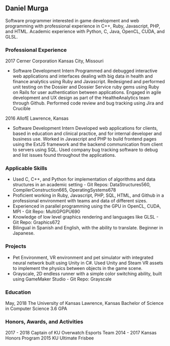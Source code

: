 ## Daniel Murga

Software programmer interested in game development and web programming with professional experience in C++, Ruby, Javascript, PHP, and HTML. Academic experience with Python, C, Java, OpenCL, CUDA, and GLSL.

### Professional Experience

2017    Cerner Corporation    Kansas City, Missouri
- Software Development Intern
Programmed and debugged interactive web applications and interfaces dealing with big data in health and finance analytics using Ruby and Javascript. Redesigned and performed unit testing on the Dossier and Dossier Service ruby gems using Ruby on Rails for user authentication between applications. Engaged in agile development and UX design as part of the HealtheAnalytics team
through Github. Performed code review and bug tracking using Jira and Crucible

2016    AllofE    Lawrence, Kansas
- Software Development Intern
Developed web applications for clients, based in education and clinical practice, and for internal
developer and business use. Worked in Javascript and PHP to build frontend pages using the
ExtJS framework and the backend communication from client to servers using SQL. Used
company bug tracking software to debug and list issues found throughout the applications.

### Applicable Skills
- Used C, C++, and Python for implementation of algorithms and data structures in an academic
setting - Git Repos: DataStructures560, CompilerConstruction665, OperatingSystems678
- Proficient working in Ruby, Javascript, PHP, SQL, HTML, and Github in a professional
environment with teams and data of different sizes.
- Experienced in parallel programming using the GPU in OpenCL, CUDA, MPI - Git Repo:
MultiGPGPU690
- Knowledge of low level graphics rendering and languages like GLSL - Git Repo: Graphics672
- Bilingual in Spanish and English, with the ability to translate. Beginner in Japanese.

### Projects
- Pet Environment, VR environment and pet simulator with integrated neural network built using
Unity in C#. Used Unity and Steam VR assets to implement the physics between objects in the
game scene.
- Grayscale, 2D endless runner with a simple color switching ability, built using GameMaker
Studio - Git Repo: Grayscale

### Education
May, 2018 The University of Kansas Lawrence, Kansas
Bachelor of Science in Computer Science 3.6 GPA

### Honors, Awards, and Activities
2017 - 2018 Captain of KU Overwatch Esports Team
2014 - 2017 Kansas Honors Program
2015 KU Ultimate Frisbee

